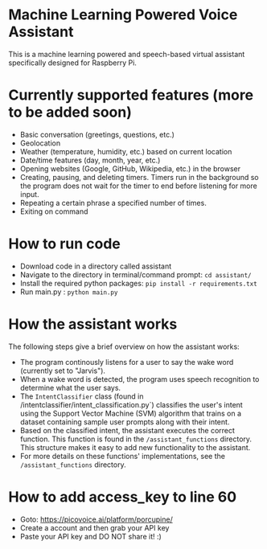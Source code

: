 # Machine Learning Powered Voice Assistant
This is a machine learning powered and speech-based virtual assistant specifically designed for Raspberry Pi.

# Currently supported features (more to be added soon)
* Basic conversation (greetings, questions, etc.)
* Geolocation
* Weather (temperature, humidity, etc.) based on current location
* Date/time features (day, month, year, etc.)
* Opening websites (Google, GitHub, Wikipedia, etc.) in the browser
* Creating, pausing, and deleting timers. Timers run in the background so the program does not wait for the timer to end before listening for more input.
* Repeating a certain phrase a specified number of times.
* Exiting on command

# How to run code
* Download code in a directory called assistant
* Navigate to the directory in terminal/command prompt: `cd assistant/`
* Install the required python packages: `pip install -r requirements.txt`
* Run main.py : `python main.py`

# How the assistant works
The following steps give a brief overview on how the assistant works:
* The program continously listens for a user to say the wake word (currently set to "Jarvis"). 
* When a wake word is detected, the program uses speech recognition to determine what the user says. 
* The `IntentClassifier` class (found in /intentclassifier/intent_classification.py`) classifies the user's intent using the Support Vector Machine (SVM) algorithm that trains on a dataset containing sample user prompts along with their intent.
* Based on the classified intent, the assistant executes the correct function. This function is found in the `/assistant_functions` directory. This structure makes it easy to add new functionality to the assistant.
* For more details on these functions' implementations, see the `/assistant_functions` directory.


# How to add access_key to line 60
* Goto: https://picovoice.ai/platform/porcupine/
* Create a account and then grab your API key
* Paste your API key and DO NOT share it! :)
